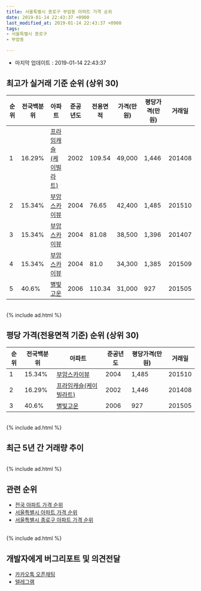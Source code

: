 ```yaml
---
title: 서울특별시 종로구 부암동 아파트 가격 순위
date: 2019-01-14 22:43:37 +0900
last_modified_at: 2019-01-14 22:43:37 +0900
tags:
- 서울특별시 종로구
- 부암동

---
```


* 마지막 업데이트 : 2019-01-14 22:43:37

## 최고가 실거래 기준 순위 (상위 30)


|순위|전국백분위|아파트|준공년도|전용면적|가격(만원)|평당가격(만원)|거래일|
|---|---|---|---|---|---|---|---|
|1|16.29%|[프라임캐슬(케이빌라트)](https://search.naver.com/search.naver?query=%EC%84%9C%EC%9A%B8%ED%8A%B9%EB%B3%84%EC%8B%9C+%EC%A2%85%EB%A1%9C%EA%B5%AC+%EB%B6%80%EC%95%94%EB%8F%99+%ED%94%84%EB%9D%BC%EC%9E%84%EC%BA%90%EC%8A%AC%28%EC%BC%80%EC%9D%B4%EB%B9%8C%EB%9D%BC%ED%8A%B8%29)|2002|109.54|49,000|1,446|201408|
|2|15.34%|[부암스카이뷰](https://search.naver.com/search.naver?query=%EC%84%9C%EC%9A%B8%ED%8A%B9%EB%B3%84%EC%8B%9C+%EC%A2%85%EB%A1%9C%EA%B5%AC+%EB%B6%80%EC%95%94%EB%8F%99+%EB%B6%80%EC%95%94%EC%8A%A4%EC%B9%B4%EC%9D%B4%EB%B7%B0)|2004|76.65|42,400|1,485|201510|
|3|15.34%|[부암스카이뷰](https://search.naver.com/search.naver?query=%EC%84%9C%EC%9A%B8%ED%8A%B9%EB%B3%84%EC%8B%9C+%EC%A2%85%EB%A1%9C%EA%B5%AC+%EB%B6%80%EC%95%94%EB%8F%99+%EB%B6%80%EC%95%94%EC%8A%A4%EC%B9%B4%EC%9D%B4%EB%B7%B0)|2004|81.08|38,500|1,396|201407|
|4|15.34%|[부암스카이뷰](https://search.naver.com/search.naver?query=%EC%84%9C%EC%9A%B8%ED%8A%B9%EB%B3%84%EC%8B%9C+%EC%A2%85%EB%A1%9C%EA%B5%AC+%EB%B6%80%EC%95%94%EB%8F%99+%EB%B6%80%EC%95%94%EC%8A%A4%EC%B9%B4%EC%9D%B4%EB%B7%B0)|2004|81.0|34,300|1,385|201509|
|5|40.6%|[별빛고운](https://search.naver.com/search.naver?query=%EC%84%9C%EC%9A%B8%ED%8A%B9%EB%B3%84%EC%8B%9C+%EC%A2%85%EB%A1%9C%EA%B5%AC+%EB%B6%80%EC%95%94%EB%8F%99+%EB%B3%84%EB%B9%9B%EA%B3%A0%EC%9A%B4)|2006|110.34|31,000|927|201505|


<br>
{% include ad.html %}
<br>

## 평당 가격(전용면적 기준) 순위 (상위 30)


|순위|전국백분위|아파트|준공년도|평당가격(만원)|거래일|
|---|---|---|---|---|---|
|1|15.34%|[부암스카이뷰](https://search.naver.com/search.naver?query=%EC%84%9C%EC%9A%B8%ED%8A%B9%EB%B3%84%EC%8B%9C+%EC%A2%85%EB%A1%9C%EA%B5%AC+%EB%B6%80%EC%95%94%EB%8F%99+%EB%B6%80%EC%95%94%EC%8A%A4%EC%B9%B4%EC%9D%B4%EB%B7%B0)|2004|1,485|201510|
|2|16.29%|[프라임캐슬(케이빌라트)](https://search.naver.com/search.naver?query=%EC%84%9C%EC%9A%B8%ED%8A%B9%EB%B3%84%EC%8B%9C+%EC%A2%85%EB%A1%9C%EA%B5%AC+%EB%B6%80%EC%95%94%EB%8F%99+%ED%94%84%EB%9D%BC%EC%9E%84%EC%BA%90%EC%8A%AC%28%EC%BC%80%EC%9D%B4%EB%B9%8C%EB%9D%BC%ED%8A%B8%29)|2002|1,446|201408|
|3|40.6%|[별빛고운](https://search.naver.com/search.naver?query=%EC%84%9C%EC%9A%B8%ED%8A%B9%EB%B3%84%EC%8B%9C+%EC%A2%85%EB%A1%9C%EA%B5%AC+%EB%B6%80%EC%95%94%EB%8F%99+%EB%B3%84%EB%B9%9B%EA%B3%A0%EC%9A%B4)|2006|927|201505|


<br>
{% include ad.html %}
<br>

## 최근 5년 간 거래량 추이


<div style="width:100%;">
    <canvas id="deal_progress" height="250"></canvas>
</div>

<script>
new Chart(document.getElementById("deal_progress"), {
    type: 'line',
    data: {
        labels: ['201401','201402','201403','201404','201405','201406','201407','201408','201409','201410','201411','201412','201501','201502','201503','201504','201505','201506','201507','201508','201509','201510','201511','201512','201601','201602','201603','201604','201605','201606','201607','201608','201609','201610','201611','201612','201701','201702','201703','201704','201705','201706','201707','201708','201709','201710','201711','201712','201801','201802','201803','201804','201805','201806','201807','201808','201809','201810','201811','201812','201901'],
        datasets: [{
            label: '실거래 수',
            pointRadius: 1,
            data: [1, 1, 0, 0, 0, 0, 1, 2, 0, 0, 0, 0, 0, 0, 0, 0, 1, 0, 0, 0, 1, 1, 0, 0, 0, 0, 0, 0, 0, 1, 0, 2, 0, 0, 0, 0, 0, 0, 0, 0, 0, 0, 1, 0, 0, 0, 0, 0, 0, 0, 0, 0, 0, 0, 0, 0, 0, 0, 0, 0, 0],
            borderColor: "rgba(255, 201, 14, 1)",
            backgroundColor: "rgba(255, 201, 14, 0.5)",
            fill: true,
        }]
    },
    options: {
        responsive: true,
        title: {
            display: true,
            text: '5년간 거래량 추이'
        },
        tooltips: {
            mode: 'index',
            intersect: false,
        },
        hover: {
            mode: 'nearest',
            intersect: true
        },
        scales: {
            xAxes: [{
                display: true,
                scaleLabel: {
                    display: true,
                    labelString: '년/월'
                }
            }],
            yAxes: [{
                display: true,
                ticks: {
                    suggestedMin: 0,
                },
                scaleLabel: {
                    display: true,
                    labelString: '실거래 수'
                }
            }]
        }
    }
});

</script>


<br>
{% include ad.html %}
<br>

## 관련 순위

- [전국 아파트 가격 순위](https://inasie.github.io/apt-ranking/전국)
- [서울특별시 아파트 가격 순위](https://inasie.github.io/apt-ranking/서울특별시)
- [서울특별시 종로구 아파트 가격 순위](https://inasie.github.io/apt-ranking/서울특별시-종로구)


<br>
{% include ad.html %}
<br>

## 개발자에게 버그리포트 및 의견전달

- [카카오톡 오픈채팅](https://open.kakao.com/o/gLJUAP4)
- [텔레그램](https://t.me/inasie)

